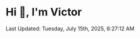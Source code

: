 <h1>Hi 👋, I'm Victor </h1>

<!--RECENT_ACTIVITY:start-->
<!--RECENT_ACTIVITY:end-->

<!--RECENT_ACTIVITY:last_update-->
Last Updated: Tuesday, July 15th, 2025, 6:27:12 AM
<!--RECENT_ACTIVITY:last_update_end-->
